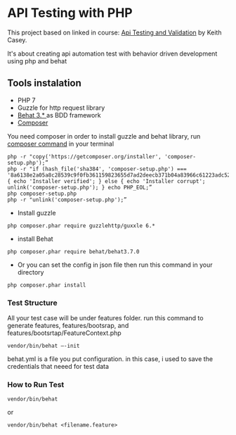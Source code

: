 # API Testing with PHP
This project based on linked in course: [Api Testing and Validation]( https://www.linkedin.com/learning/api-testing-and-validation) by Keith Casey.

It's about creating api automation test with behavior driven development using php and behat

## Tools instalation
- PHP 7
- Guzzle for http request library
- [Behat 3.* ](https://github.com/Behat/Behat) as BDD framework
- [Composer](https://getcomposer.org/download/) 

You need composer in order to install guzzle and behat library, run [composer command](https://getcomposer.org/download/) in your terminal
```
php -r "copy('https://getcomposer.org/installer', 'composer-setup.php');”
php -r "if (hash_file('sha384', 'composer-setup.php') === '8a6138e2a05a8c28539c9f0fb361159823655d7ad2deecb371b04a83966c61223adc522b0189079e3e9e277cd72b8897') { echo 'Installer verified'; } else { echo 'Installer corrupt'; unlink('composer-setup.php'); } echo PHP_EOL;”
php composer-setup.php
php -r "unlink('composer-setup.php');”
```

- Install guzzle
```
php composer.phar require guzzlehttp/guxxle 6.*
```
- install Behat
```
php composer.phar require behat/behat3.7.0
```

- Or you can set the config in json file then run this command in your directory
```
php composer.phar install
```

### Test Structure
All your test case will be under features folder. run this command to generate features, features/bootsrap, and  features/bootsrtap/FeatureContext.php
```
vendor/bin/behat —-init 
```

behat.yml is a file you put configuration. in this case, i used to save the credentials that neeed for test data

### How to Run Test 
```
vendor/bin/behat 
```
or 
```
vendor/bin/behat <filename.feature>
```